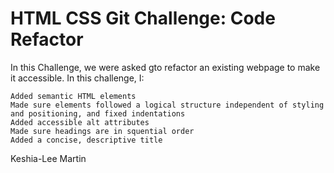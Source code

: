 # HTML CSS Git Challenge: Code Refactor

In this Challenge, we were asked gto refactor an existing webpage to make it accessible.
In this challenge, I:

```
Added semantic HTML elements
Made sure elements followed a logical structure independent of styling and positioning, and fixed indentations
Added accessible alt attributes
Made sure headings are in squential order
Added a concise, descriptive title
```
Keshia-Lee Martin
